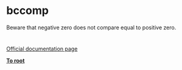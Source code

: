 # bccomp



Beware that negative zero does not compare equal to positive zero.  

#

[Official documentation page](https://www.php.net/manual/en/function.bccomp.php)

**[To root](/README.md)**